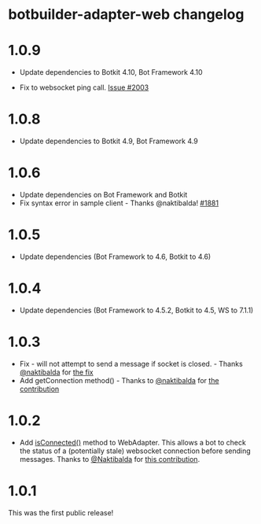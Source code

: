 # botbuilder-adapter-web changelog

# 1.0.9
* Update dependencies to Botkit 4.10, Bot Framework 4.10

* Fix to websocket ping call. [Issue #2003](https://github.com/howdyai/botkit/issues/2003)

# 1.0.8

* Update dependencies to Botkit 4.9, Bot Framework 4.9

# 1.0.6

* Update dependencies on Bot Framework and Botkit
* Fix syntax error in sample client - Thanks @naktibalda! [#1881](https://github.com/howdyai/botkit/pull/1881)

# 1.0.5

* Update dependencies (Bot Framework to 4.6, Botkit to 4.6)

# 1.0.4

* Update dependencies (Bot Framework to 4.5.2, Botkit to 4.5, WS to 7.1.1)

# 1.0.3

* Fix - will not attempt to send a message if socket is closed. - Thanks [@naktibalda](https://github.com/Naktibalda) for [the fix](https://github.com/howdyai/botkit/pull/1657)
* Add getConnection method() - Thanks to [@naktibalda](https://github.com/Naktibalda) for [the contribution](https://github.com/howdyai/botkit/pull/1666)

# 1.0.2

* Add [isConnected()](https://botkit.ai/docs/v4/reference/web.html#isconnected) method to WebAdapter. This allows a bot to check the status of a (potentially stale) websocket connection before sending messages. Thanks to [@Naktibalda](https://github.com/Naktibalda) for [this contribution](https://github.com/howdyai/botkit/pull/1644).

# 1.0.1

This was the first public release!